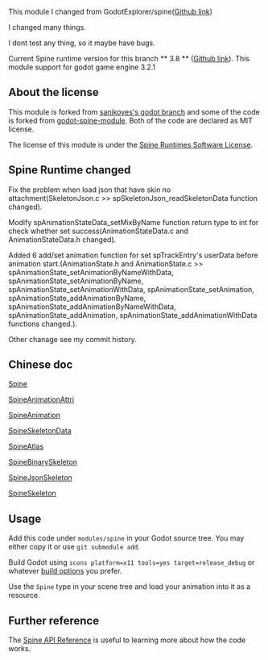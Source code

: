 This module I changed from GodotExplorer/spine([Github link](https://github.com/GodotExplorer/spine))

I changed many things.

I dont test any thing, so it maybe have bugs.

Current Spine runtime version for this branch ** 3.8 ** ([Github link](https://github.com/EsotericSoftware/spine-runtimes/tree/3.8/spine-c)).
This module support for godot game engine 3.2.1

## About the license

This module is forked from [sanikoyes's godot branch](https://github.com/sanikoyes/godot/tree/develop/modules/spine) and some of the code is forked from [godot-spine-module](https://github.com/jjay/godot-spine-module). Both of the code are declared as MIT license.

The license of this module is under the [Spine Runtimes Software License](https://github.com/EsotericSoftware/spine-runtimes/blob/3.6/LICENSE).

## Spine Runtime changed

Fix the problem when load json that have skin no attachment(SkeletonJson.c >> spSkeletonJson_readSkeletonData function changed).

Modify spAnimationStateData_setMixByName function return type to int for check whether set success(AnimationStateData.c and AnimationStateData.h changed).

Added 6 add/set animation function for set spTrackEntry's userData before animation start.(AnimationState.h and AnimationState.c >> spAnimationState_setAnimationByNameWithData, spAnimationState_setAnimationByName, spAnimationState_setAnimationWithData, spAnimationState_setAnimation, spAnimationState_addAnimationByName, spAnimationState_addAnimationByNameWithData, spAnimationState_addAnimation, spAnimationState_addAnimationWithData functions changed.).

Other chanage see my commit history.

## Chinese doc
[Spine](https://shimo.im/docs/y8Pwd36PwxkJTjw3/)

[SpineAnimationAttri](https://shimo.im/docs/qvyHdkRQ9tyctWhc/)

[SpineAnimation](https://shimo.im/docs/pVjY9hGQr36pCG6c/)

[SpineSkeletonData](https://shimo.im/docs/JWD6y866DT9wyCxC/)

[SpineAtlas](https://shimo.im/docs/q8qhR3yKDccdXCWp/)

[SpineBinarySkeleton](https://shimo.im/docs/jWVvccdtv6PKVDrk/)

[SpineJsonSkeleton](https://shimo.im/docs/xXYQrr9GW6TkHHCv/)

[SpineSkeleton](https://shimo.im/docs/3YtjHxKTW6KdXwJG/)

## Usage

Add this code under `modules/spine` in your Godot source tree. You may either copy it or use `git submodule add`.

Build Godot using `scons platform=x11 tools=yes target=release_debug` or whatever [build options](http://docs.godotengine.org/en/latest/development/compiling/) you prefer.

Use the `Spine` type in your scene tree and load your animation into it as a resource.

## Further reference

The [Spine API Reference](http://esotericsoftware.com/spine-api-reference) is useful to learning more about how the code works.

